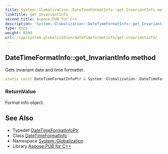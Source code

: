 ```yaml
---
title: System::Globalization::DateTimeFormatInfo::get_InvariantInfo method
linktitle: get_InvariantInfo
second_title: Aspose.PUB for C++
description: 'System::Globalization::DateTimeFormatInfo::get_InvariantInfo method. Gets invariant date and time formatter in C++.'
type: docs
weight: 6500
url: /cpp/system.globalization/datetimeformatinfo/get_invariantinfo/
---
```

## DateTimeFormatInfo::get_InvariantInfo method


Gets invariant date and time formatter.

```cpp
static const DateTimeFormatInfoPtr & System::Globalization::DateTimeFormatInfo::get_InvariantInfo()
```


### ReturnValue

Format info object.

## See Also

* Typedef [DateTimeFormatInfoPtr](../../datetimeformatinfoptr/)
* Class [DateTimeFormatInfo](../)
* Namespace [System::Globalization](../../)
* Library [Aspose.PUB for C++](../../../)
